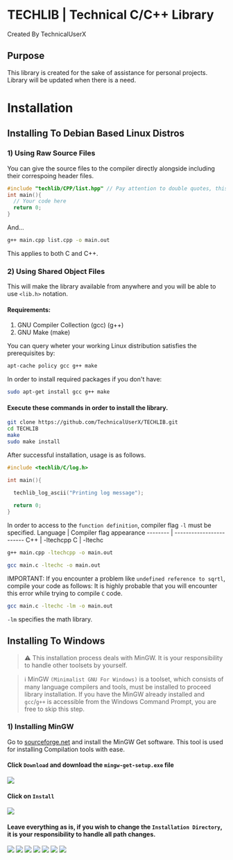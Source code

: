 # TECHLIB | Technical C/C++ Library
Created By TechnicalUserX
## Purpose
This library is created for the sake of assistance for personal projects.
Library will be updated when there is a need.

# Installation
## Installing To Debian Based Linux Distros
### 1) Using Raw Source Files
You can give the source files to the compiler directly alongside including their correspoing header files.
```cpp
#include "techlib/CPP/list.hpp" // Pay attention to double quotes, this is the relative path to your main.cpp file
int main(){
  // Your code here
  return 0;
}
```
And...
```bash
g++ main.cpp list.cpp -o main.out
```
This applies to both C and C++.
### 2) Using Shared Object Files
This will make the library available from anywhere and you will be able to use `<lib.h>` notation.
#### Requirements:
  1. GNU Compiler Collection (gcc) (g++)
  2. GNU Make (make)

You can query wheter your working Linux distribution satisfies the prerequisites by:
```bash
apt-cache policy gcc g++ make
```
In order to install required packages if you don't have:
```bash
sudo apt-get install gcc g++ make
```


#### Execute these commands in order to install the library.
```bash
git clone https://github.com/TechnicalUserX/TECHLIB.git
cd TECHLIB
make
sudo make install
```
After successful installation, usage is as follows.
```c
#include <techlib/C/log.h>

int main(){
  
  techlib_log_ascii("Printing log message");

  return 0;
}
```
In order to access to the `function definition`, compiler flag `-l` must be specified.
Language | Compiler flag appearance
-------- | ------------------------
C++      | -ltechcpp
C        | -ltechc


```bash
g++ main.cpp -ltechcpp -o main.out

gcc main.c -ltechc -o main.out
```
IMPORTANT: If you encounter a problem like `undefined reference to sqrtl`, compile your code as follows:
It is highly probable that you will encounter this error while trying to compile `C` code.
```bash
gcc main.c -ltechc -lm -o main.out
```
`-lm` specifies the math library. 

## Installing To Windows

> ⚠️ This installation process deals with MinGW. It is your responsibility to handle other toolsets by yourself.

> ℹ️ MinGW `(Minimalist GNU For Windows)` is a toolset, which consists of many language compilers and tools, must be installed to proceed library installation.
If you have the MinGW already installed and `gcc`/`g++` is accessible from the Windows Command Prompt, you are free to skip this step.

### 1) Installing MinGW
Go to [sourceforge.net](https://sourceforge.net/projects/mingw/) and install the MinGW Get software. This tool is used for installing
Compilation tools with ease.
#### Click `Download` and download the `mingw-get-setup.exe` file
![](/images/mingw/mingw_1.png)

#### Click on `Install`
![](/images/mingw/mingw_2.png)

#### Leave everything as is, if you wish to change the `Installation Directory`, it is your responsibility to handle all path changes.
![](/images/mingw/mingw_3.png)
![](/images/mingw/mingw_4.png)
![](/images/mingw/mingw_5.png)
![](/images/mingw/mingw_6.png)
![](/images/mingw/mingw_7.png)
![](/images/mingw/mingw_8.png)
![](/images/mingw/mingw_9.png)

